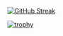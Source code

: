 <div style={display:flex;text-align:center;justify-content:center;align-items:center;}>


[![GitHub Streak](https://streak-stats.demolab.com?user=Abhinavv9258&theme=flat)](https://git.io/streak-stats)


[![trophy](https://github-profile-trophy.vercel.app/?username=Abhinavv9258&theme=onedark)](https://github.com/ryo-ma/github-profile-trophy)


</center>
